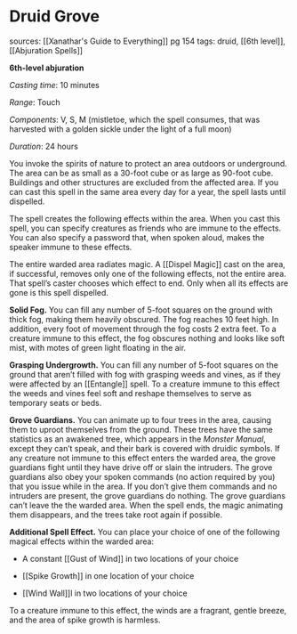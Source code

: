 # Druid Grove
sources: [[Xanathar's Guide to Everything]] pg 154
tags: druid, [[6th level]], [[Abjuration Spells]]

**6th-level abjuration**

*Casting time*: 10 minutes

*Range*: Touch

*Components*: V, S, M (mistletoe, which the spell consumes, that was harvested with a golden sickle under the light of a full moon)

*Duration*: 24 hours

You invoke the spirits of nature to protect an area outdoors or underground. The area can be as small as a 30-foot cube or as large as 90-foot cube. Buildings and other structures are excluded from the affected area. If you can cast this spell in the same area every day for a year, the spell lasts until dispelled.

The spell creates the following effects within the area. When you cast this spell, you can specify creatures as friends who are immune to the effects. You can also specify a password that, when spoken aloud, makes the speaker immune to these effects.

The entire warded area radiates magic. A [[Dispel Magic]] cast on the area, if successful, removes only one of the following effects, not the entire area. That spell’s caster chooses which effect to end. Only when all its effects are gone is this spell dispelled.

**Solid Fog.** You can fill any number of 5-foot squares on the ground with thick fog, making them heavily obscured. The fog reaches 10 feet high. In addition, every foot of movement through the fog costs 2 extra feet. To a creature immune to this effect, the fog obscures nothing and looks like soft mist, with motes of green light floating in the air.

**Grasping Undergrowth.** You can fill any number of 5-foot squares on the ground that aren’t filled with fog with grasping weeds and vines, as if they were affected by an [[Entangle]] spell. To a creature immune to this effect the weeds and vines feel soft and reshape themselves to serve as temporary seats or beds.

**Grove Guardians.** You can animate up to four trees in the area, causing them to uproot themselves from the ground. These trees have the same statistics as an awakened tree, which appears in the *Monster Manual*, except they can’t speak, and their bark is covered with druidic symbols. If any creature not immune to this effect enters the warded area, the grove guardians fight until they have drive off or slain the intruders. The grove guardians also obey your spoken commands (no action required by you) that you issue while in the area. If you don’t give them commands and no intruders are present, the grove guardians do nothing. The grove guardians can’t leave the the warded area. When the spell ends, the magic animating them disappears, and the trees take root again if possible.

**Additional Spell Effect.** You can place your choice of one of the following magical effects within the warded area:

 * A constant [[Gust of Wind]] in two locations of your choice

 * [[Spike Growth]] in one location of your choice

 * [[Wind Wall]]l in two locations of your choice

To a creature immune to this effect, the winds are a fragrant, gentle breeze, and the area of spike growth is harmless.
